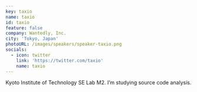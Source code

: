 ```yaml
---
key: taxio
name: taxio
id: taxio
feature: false
company: Wantedly, Inc.
city: 'Tokyo, Japan'
photoURL: /images/speakers/speaker-taxio.png
socials:
  - icon: twitter
    link: 'https://twitter.com/taxio'
    name: taxio
---
```

Kyoto Institute of Technology SE Lab M2. I’m studying source code analysis.
